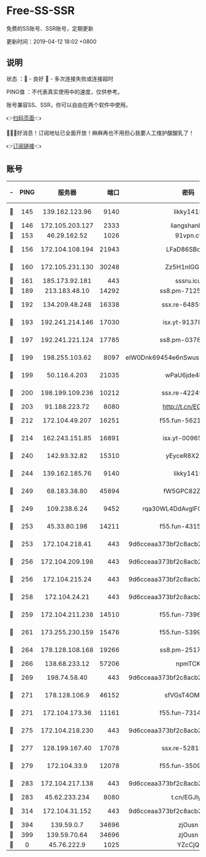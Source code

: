 # Free-SS-SSR

免费的SS账号、SSR账号，定期更新

更新时间：2019-04-12 18:02 +0800

## 说明

状态     ：🙂 - 良好 🙁 - 多次连接失败或连接超时

PING值   ：不代表真实使用中的速度，仅供参考。

账号兼容SS、SSR，你可以自由在两个软件中使用。

👉[扫码页面](https://liesauer.github.io/Free-SS-SSR/)👈

🎉🎉🎉好消息！订阅地址已全面开放！麻麻再也不用担心我要人工维护酸酸乳了！

👉[订阅链接](https://www.liesauer.net/yogurt/subscribe?ACCESS_TOKEN=DAYxR3mMaZAsaqUb)👈

## 账号

|-|PING|服务器|端口|密码|加密方式|区域|
|:----:|:----:|:-----:|-----:|:----:|:----:|:----:|
|🙂|145|139.162.123.96|9140|likky1415|aes-256-cfb|JP|
|🙂|146|172.105.203.127|2333|liangshanbo|chacha20|JP|
|🙂|153|46.29.162.52|1026|91vpn.cf|rc4-md5|RU|
|🙂|156|172.104.108.194|21943|LFaD86SBq2lY|aes-256-cfb|JP|
|🙂|160|172.105.231.130|30248|Zz5H1nlGGKHx|aes-256-cfb|JP|
|🙂|161|185.173.92.181|443|sssru.icu|rc4-md5|RU|
|🙂|189|213.183.48.10|14292|ss8.pm-71250889|rc4-md5|RU|
|🙂|192|134.209.48.248|16338|ssx.re-64859691|aes-256-cfb|US|
|🙂|193|192.241.214.146|17030|isx.yt-91378799|aes-256-cfb|US|
|🙂|197|192.241.221.124|17785|ss8.pm-03781993|aes-256-cfb|US|
|🙂|199|198.255.103.62|8097|eIW0Dnk69454e6nSwuspv9DmS201tQ0D|aes-256-cfb|US|
|🙂|199|50.116.4.203|21035|wPaU6jde4NZT|aes-256-cfb|US|
|🙂|200|198.199.109.236|10212|ssx.re-42249834|aes-256-cfb|US|
|🙂|203|91.188.223.72|8080|http://t.cn/EGJIyrl|rc4-md5|RU|
|🙂|212|172.104.49.207|16251|f55.fun-56219821|aes-256-cfb|SG|
|🙂|214|162.243.151.85|16891|isx.yt-00965280|aes-256-cfb|US|
|🙂|240|142.93.32.82|15310|yEyceR8X2EVd|aes-256-cfb|GB|
|🙂|244|139.162.185.76|9140|likky1415|aes-256-cfb|DE|
|🙂|249|68.183.38.80|45894|fW5GPC82Z97G|aes-256-cfb|GB|
|🙂|249|109.238.6.24|9452|rqa30WL4DdAvgIFG6Fs3znzTa|aes-256-cfb|FR|
|🙂|253|45.33.80.198|14211|f55.fun-43151114|aes-256-cfb|US|
|🙂|253|172.104.218.41|443|9d6cceaa373bf2c8acb22e60b6a58be6|aes-256-cfb|US|
|🙂|256|172.104.209.198|443|9d6cceaa373bf2c8acb22e60b6a58be6|aes-256-cfb|US|
|🙂|256|172.104.215.24|443|9d6cceaa373bf2c8acb22e60b6a58be6|aes-256-cfb|US|
|🙂|258|172.104.24.21|443|9d6cceaa373bf2c8acb22e60b6a58be6|aes-256-cfb|US|
|🙂|259|172.104.211.238|14510|f55.fun-73968171|aes-256-cfb|US|
|🙂|261|173.255.230.159|15476|f55.fun-53994105|aes-256-cfb|US|
|🙂|264|178.128.108.168|19266|ss8.pm-25170314|aes-256-cfb|SG|
|🙂|266|138.68.233.12|57206|npmTCK|rc4-md5|US|
|🙂|269|198.74.58.40|443|9d6cceaa373bf2c8acb22e60b6a58be6|aes-256-cfb|US|
|🙂|271|178.128.106.9|46152|sfVGsT4OMxHC|aes-256-cfb|SG|
|🙂|271|172.104.173.36|11161|f55.fun-73141785|aes-256-cfb|SG|
|🙂|275|172.104.218.230|443|9d6cceaa373bf2c8acb22e60b6a58be6|aes-256-cfb|US|
|🙂|277|128.199.167.40|17078|ssx.re-52815592|aes-256-cfb|SG|
|🙂|279|172.104.33.9|12078|f55.fun-35097379|aes-256-cfb|SG|
|🙂|283|172.104.217.138|443|9d6cceaa373bf2c8acb22e60b6a58be6|aes-256-cfb|US|
|🙂|283|45.62.233.234|8080|t.cn/EGJIyrl|rc4-md5|CA|
|🙂|314|172.104.31.152|443|9d6cceaa373bf2c8acb22e60b6a58be6|aes-256-cfb|US|
|🙂|394|139.59.0.7|34696|zjOusn|chacha20|IN|
|🙂|399|139.59.70.64|34696|zjOusn|chacha20|IN|
|🙁|0|45.76.222.9|1025|YZcCjQ|rc4-md5|JP|
